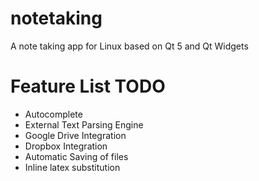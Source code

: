 notetaking
==========

A note taking app for Linux based on Qt 5 and Qt Widgets

Feature List TODO
=================

* Autocomplete
* External Text Parsing Engine
* Google Drive Integration
* Dropbox Integration
* Automatic Saving of files
* Inline latex substitution
